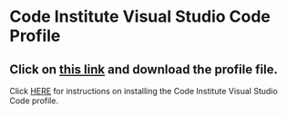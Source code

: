 # Code Institute Visual Studio Code Profile

## Click on [this link](https://github.com/Code-Institute-Org/VS-Code-Profile?tab=readme-ov-file) and download the profile file. ##

Click [HERE]([[https://docs.google.com/presentation/d/1mRaq8-LTPECTi-eOqNT_eLG5hYlkIa_NapTC4-uHaUk/edit?usp=sharing](https://github.com/Code-Institute-Org/CI_VSCode_Profile/blob/main/Code%20Institute.code-profile)](https://github.com/Code-Institute-Org/CI_VSCode_Profile)) for instructions on installing the Code Institute Visual Studio Code profile.

